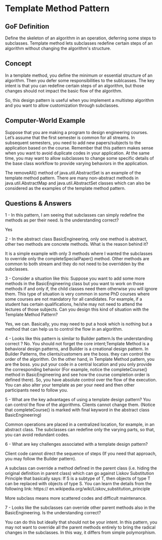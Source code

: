 # Template Method Pattern

## GoF Definition

Define the skeleton of an algorithm in an operation, deferring some steps to subclasses.
Template method lets subclasses redefine certain steps of an algorithm without changing the algorithm's structure.

## Concept

In a template method,  you define the minimum or essential structure of an algorithm.
Then you defer some responsibilities to the sublcasses.
The key intent is that you can redefine certain steps of an algorithm, but those changes should not impact
the basic flow of the algorithm.

So, this design pattern is useful when you implement a multistep algorithm and you want to allow customization through
subclasses.

##  Computer-World Example

Suppose that you are making a program to design engineering courses. 
Let’s assume that the first semester is common for all streams.
In subsequent semesters, you need to add new papers/subjects to the application based on the course.
Remember that this pattern makes sense when you want to avoid duplicate codes in your application. 
At the same time, you may want to allow subclasses to change some specific details of the base class workflow to 
provide varying behaviors in the application.

The removeAll() method of java.util.AbstractSet is an example of the template method pattern.
There are many non-abstract methods in java.util.AbstractMap and java.util.AbstractSet classes
which can also be considered as the examples of the template method pattern.

## Questions & Answers

1 - In this pattern, I am seeing that subclasses can simply redefine the methods as per their need. 
Is the understanding correct?

Yes

2 - In the abstract class BasicEngineering, only one method is abstract, 
other two methods are concrete methods. What is the reason behind it?

It is a simple example with only 3 methods where I wanted the subclasses to 
override only the completeSpecialPaper() method. 
Other methods are common to both stream and they do not need to be overridden by 
the subclasses.

3 - Consider a situation like this: Suppose you want to add some more methods in the BasicEngineering class 
but you want to work on those methods if and only if, the child classes need them otherwise you will ignore them. 
This type of situation is very common in some PhD courses where some courses are not mandatory for all candidates. 
For example, if a student has certain qualifications, he/she may not need to attend the lectures of those subjects. 
Can you design this kind of situation with the Template Method Pattern?

Yes, we can. Basically, you may need to put a hook which is nothing 
but a method that can help us to control the flow in an algorithm.

4 - Looks like this pattern is similar to Builder pattern.Is the understanding correct ?
No. You should not forget the core intent;Template Method is
a behavioral design patterns, and Builder is a creational design pattern. 
In Builder Patterns, the clients/customers are the boss. 
they can control the order of the algorithm. 
On the other hand, in Template Method pattern, you are the boss.
you put your code in a central location and you only provide the corresponding behavior 
(For example, notice the completeCourse() method in BasicEngineering 
and see how the course completion order is defined there).
So, you have absolute control over the flow of the execution. 
You can also alter your template as per your need and then other participants need to 
follow you.

5 - What are the key advantages of using a template design pattern?
You can control the flow of the algorithms. 
Clients cannot change them. 
(Notice that completeCourse() is marked with final keyword in the abstract class BasicEngineering)

Common operations are placed in a centralized location, for example, in an abstract class. 
The subclasses can redefine only the varying parts, so that, you can avoid redundant codes.

6 - What are key challenges associated with a template design pattern?

Client code cannot direct the sequence of steps (If you need that approach, you may follow the Builder pattern).

A subclass can override a method defined in the parent class (i.e. hiding the original definition in parent class) 
which can go against Liskov Substitution Principle that basically says: If S is a subtype of T, 
then objects of type T can be replaced with objects of type
S. You can learn the details from the following link: https:// en.wikipedia.org/wiki/Liskov_substitution_principle

More subclass means more scattered codes and difficult maintenance.

7 - Looks like the subclasses can override other parent methods also in the BasicEngineering. 
Is the understanding correct?

You can do this but ideally that should not be your intent. 
In this pattern, you may not want to override all the parent methods entirely to bring the radical changes in the subclasses. 
In this way, it differs from simple polymorphism.
